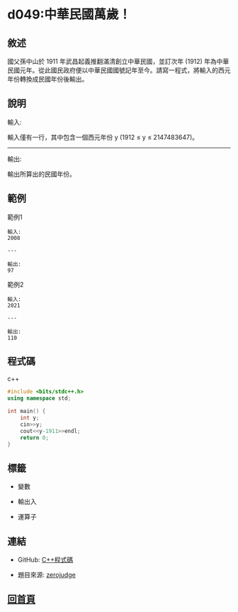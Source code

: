 
# d049:中華民國萬歲！

## 敘述

國父孫中山於 1911 年武昌起義推翻滿清創立中華民國，並訂次年 (1912) 年為中華民國元年。從此國民政府便以中華民國國號記年至今。請寫一程式，將輸入的西元年份轉換成民國年份後輸出。

## 說明

輸入:

輸入僅有一行，其中包含一個西元年份 y (1912 ≤ y ≤ 2147483647)。

---

輸出:

輸出所算出的民國年份。

## 範例

範例1

```text
輸入:
2008

---

輸出:
97
```

範例2

```text
輸入:
2021

---

輸出:
110
```

## 程式碼
    
c++

```cpp
#include <bits/stdc++.h>
using namespace std;

int main() {
    int y;
    cin>>y;
    cout<<y-1911>>endl;
    return 0;
}

```

## 標籤
- 變數

- 輸出入

- 運算子


## 連結

- GitHub: [C++程式碼](https://github.com/henryleecode23/solve_record/blob/main/zerojudge/d049/main.cpp)

- 題目來源: [zerojudge](https://zerojudge.tw/ShowProblem?problemid=d049)

## [回首頁](https://henryleecode23.github.io/solve_record/)
